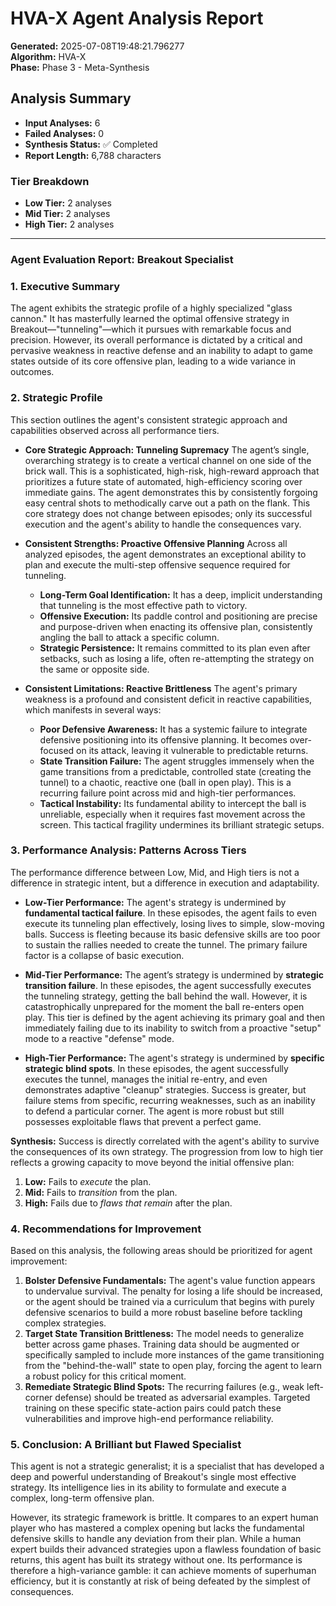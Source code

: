 # HVA-X Agent Analysis Report

**Generated:** 2025-07-08T19:48:21.796277  
**Algorithm:** HVA-X  
**Phase:** Phase 3 - Meta-Synthesis  

## Analysis Summary

- **Input Analyses:** 6
- **Failed Analyses:** 0
- **Synthesis Status:** ✅ Completed
- **Report Length:** 6,788 characters

### Tier Breakdown
- **Low Tier:** 2 analyses
- **Mid Tier:** 2 analyses
- **High Tier:** 2 analyses
---

### **Agent Evaluation Report: Breakout Specialist**

### 1. Executive Summary

The agent exhibits the strategic profile of a highly specialized "glass cannon." It has masterfully learned the optimal offensive strategy in Breakout—"tunneling"—which it pursues with remarkable focus and precision. However, its overall performance is dictated by a critical and pervasive weakness in reactive defense and an inability to adapt to game states outside of its core offensive plan, leading to a wide variance in outcomes.

### 2. Strategic Profile

This section outlines the agent's consistent strategic approach and capabilities observed across all performance tiers.

-   **Core Strategic Approach: Tunneling Supremacy**
    The agent’s single, overarching strategy is to create a vertical channel on one side of the brick wall. This is a sophisticated, high-risk, high-reward approach that prioritizes a future state of automated, high-efficiency scoring over immediate gains. The agent demonstrates this by consistently forgoing easy central shots to methodically carve out a path on the flank. This core strategy does not change between episodes; only its successful execution and the agent's ability to handle the consequences vary.

-   **Consistent Strengths: Proactive Offensive Planning**
    Across all analyzed episodes, the agent demonstrates an exceptional ability to plan and execute the multi-step offensive sequence required for tunneling.
    *   **Long-Term Goal Identification:** It has a deep, implicit understanding that tunneling is the most effective path to victory.
    *   **Offensive Execution:** Its paddle control and positioning are precise and purpose-driven when enacting its offensive plan, consistently angling the ball to attack a specific column.
    *   **Strategic Persistence:** It remains committed to its plan even after setbacks, such as losing a life, often re-attempting the strategy on the same or opposite side.

-   **Consistent Limitations: Reactive Brittleness**
    The agent's primary weakness is a profound and consistent deficit in reactive capabilities, which manifests in several ways:
    *   **Poor Defensive Awareness:** It has a systemic failure to integrate defensive positioning into its offensive planning. It becomes over-focused on its attack, leaving it vulnerable to predictable returns.
    *   **State Transition Failure:** The agent struggles immensely when the game transitions from a predictable, controlled state (creating the tunnel) to a chaotic, reactive one (ball in open play). This is a recurring failure point across mid and high-tier performances.
    *   **Tactical Instability:** Its fundamental ability to intercept the ball is unreliable, especially when it requires fast movement across the screen. This tactical fragility undermines its brilliant strategic setups.

### 3. Performance Analysis: Patterns Across Tiers

The performance difference between Low, Mid, and High tiers is not a difference in strategic intent, but a difference in execution and adaptability.

-   **Low-Tier Performance:** The agent's strategy is undermined by **fundamental tactical failure**. In these episodes, the agent fails to even execute its tunneling plan effectively, losing lives to simple, slow-moving balls. Success is fleeting because its basic defensive skills are too poor to sustain the rallies needed to create the tunnel. The primary failure factor is a collapse of basic execution.

-   **Mid-Tier Performance:** The agent’s strategy is undermined by **strategic transition failure**. In these episodes, the agent successfully executes the tunneling strategy, getting the ball behind the wall. However, it is catastrophically unprepared for the moment the ball re-enters open play. This tier is defined by the agent achieving its primary goal and then immediately failing due to its inability to switch from a proactive "setup" mode to a reactive "defense" mode.

-   **High-Tier Performance:** The agent's strategy is undermined by **specific strategic blind spots**. In these episodes, the agent successfully executes the tunnel, manages the initial re-entry, and even demonstrates adaptive "cleanup" strategies. Success is greater, but failure stems from specific, recurring weaknesses, such as an inability to defend a particular corner. The agent is more robust but still possesses exploitable flaws that prevent a perfect game.

**Synthesis:** Success is directly correlated with the agent's ability to survive the consequences of its own strategy. The progression from low to high tier reflects a growing capacity to move beyond the initial offensive plan:
1.  **Low:** Fails to *execute* the plan.
2.  **Mid:** Fails to *transition* from the plan.
3.  **High:** Fails due to *flaws that remain* after the plan.

### 4. Recommendations for Improvement

Based on this analysis, the following areas should be prioritized for agent improvement:

1.  **Bolster Defensive Fundamentals:** The agent's value function appears to undervalue survival. The penalty for losing a life should be increased, or the agent should be trained via a curriculum that begins with purely defensive scenarios to build a more robust baseline before tackling complex strategies.
2.  **Target State Transition Brittleness:** The model needs to generalize better across game phases. Training data should be augmented or specifically sampled to include more instances of the game transitioning from the "behind-the-wall" state to open play, forcing the agent to learn a robust policy for this critical moment.
3.  **Remediate Strategic Blind Spots:** The recurring failures (e.g., weak left-corner defense) should be treated as adversarial examples. Targeted training on these specific state-action pairs could patch these vulnerabilities and improve high-end performance reliability.

### 5. Conclusion: A Brilliant but Flawed Specialist

This agent is not a strategic generalist; it is a specialist that has developed a deep and powerful understanding of Breakout's single most effective strategy. Its intelligence lies in its ability to formulate and execute a complex, long-term offensive plan.

However, its strategic framework is brittle. It compares to an expert human player who has mastered a complex opening but lacks the fundamental defensive skills to handle any deviation from their plan. While a human expert builds their advanced strategies upon a flawless foundation of basic returns, this agent has built its strategy without one. Its performance is therefore a high-variance gamble: it can achieve moments of superhuman efficiency, but it is constantly at risk of being defeated by the simplest of consequences.